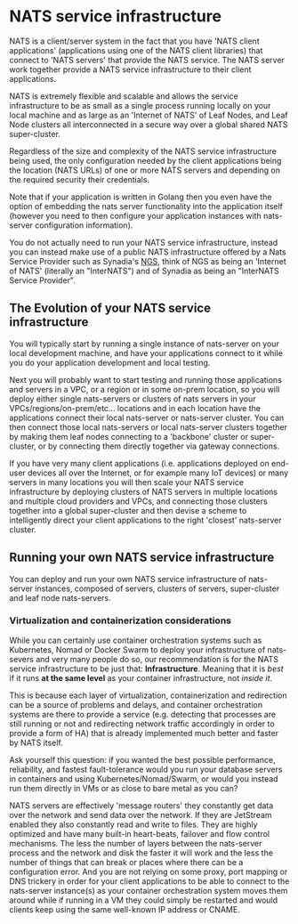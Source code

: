 # NATS service infrastructure

NATS is a client/server system in the fact that you have 'NATS client applications' (applications using one of the NATS client libraries) that connect to 'NATS servers' that provide the NATS service. The NATS server work together provide a NATS service infrastructure to their client applications.

NATS is extremely flexible and scalable and allows the service infrastructure to be as small as a single process running locally on your local machine and as large as an 'Internet of NATS' of Leaf Nodes, and Leaf Node clusters all interconnected in a secure way over a global shared NATS super-cluster.  

Regardless of the size and complexity of the NATS service infrastructure being used, the only configuration needed by the client applications being the location (NATS URLs) of one or more NATS servers and depending on the required security their credentials.

Note that if your application is written in Golang then you even have the option of embedding the nats server functionality into the application itself (however you need to then configure your application instances with nats-server configuration information).

You do not actually need to run your NATS service infrastructure, instead you can instead make use of a public NATS infrastructure offered by a Nats Service Provider such as Synadia's [NGS](https://synadia.com/ngs/pricing), think of NGS as being an 'Internet of NATS' (literally an "InterNATS") and of Synadia as being an "InterNATS Service Provider".

## The Evolution of your NATS service infrastructure

You will typically start by running a single instance of nats-server on your local development machine, and have your applications connect to it while you do your application development and local testing.

Next you will probably want to start testing and running those applications and servers in a VPC, or a region or in some on-prem location, so you will deploy either single nats-servers or clusters of nats servers in your VPCs/regions/on-prem/etc... locations and in each location have the applications connect their local nats-server or nats-server cluster. You can then connect those local nats-servers or local nats-server clusters together by making them leaf nodes connecting to a 'backbone' cluster or super-cluster, or by connecting them directly together via gateway connections.

If you have very many client applications (i.e. applications deployed on end-user devices all over the Internet, or for example many IoT devices) or many servers in many locations you will then scale your NATS service infrastructure by deploying clusters of NATS servers in multiple locations and multiple cloud providers and VPCs, and connecting those clusters together into a global super-cluster and then devise a scheme to intelligently direct your client applications to the right 'closest' nats-server cluster.
 
## Running your own NATS service infrastructure

You can deploy and run your own NATS service infrastructure of nats-server instances, composed of servers, clusters of servers, super-cluster and leaf node nats-servers.

### Virtualization and containerization considerations

While you can certainly use container orchestration systems such as Kubernetes, Nomad or Docker Swarm to deploy your infrastructure of nats-severs and very many people do so, our recommendation is for the NATS service infrastructure to be just that: **Infrastructure**. Meaning that it is _best_ if it runs **at the same level** as your container infrastructure, not _inside it_.

This is because each layer of virtualization, containerization and redirection can be a source of problems and delays, and container orchestration systems are there to provide a service (e.g. detecting that processes are still running or not and redirecting network traffic accordingly in order to provide a form of HA) that is already implemented much better and faster by NATS itself.

Ask yourself this question: if you wanted the best possible performance, reliability, and fastest fault-tolerance would you run your database servers in containers and using Kubernetes/Nomad/Swarm, or would you instead run them directly in VMs or as close to bare metal as you can?

NATS servers are effectively 'message routers' they constantly get data over the network and send data over the network. If they are JetStream enabled they also constantly read and write to files. They are highly optimized and have many built-in heart-beats, failover and flow control mechanisms. The less the number of layers between the nats-server process and the network and disk the faster it will work and the less the number of things that can break or places where there can be a configuration error. And you are not relying on some proxy, port mapping or DNS trickery in order for your client applications to be able to connect to the nats-server instance(s) as your container orchestration system moves them around while if running in a VM they could simply be restarted and would clients keep using the same well-known IP address or CNAME.